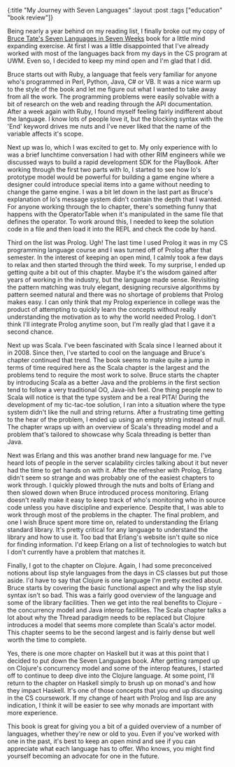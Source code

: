 {:title "My Journey with Seven Languages"
 :layout :post
 :tags ["education" "book review"]}

Being nearly a year behind on my reading list, I finally broke out my copy of
[Bruce Tate's Seven Languages in Seven Weeks][1] book for a little
mind expanding exercise. At first I was a little disappointed that I've already
worked with most of the languages back from my days in the CS program at UWM. Even
so, I decided to keep my mind open and I'm glad that I did.

[1]: http://www.amazon.com/Seven-Languages-Weeks-Programming-Programmers/dp/193435659X/ref=sr_1_1?ie=UTF8&qid=1348097921&sr=8-1&keywords=seven+languages+in+seven+weeks

Bruce starts out with Ruby, a language that feels very familiar for anyone who's
programmed in Perl, Python, Java, C# or VB. It was a nice warm up to the style of
the book and let me figure out what I wanted to take away from all the work. The
programming problems were easily solvable with a bit of research on the web and
reading through the API documentation. After a week again with Ruby, I found myself
feeling fairly indifferent about the language. I know lots of people love it, but
the blocking syntax with the 'End' keyword drives me nuts and I've never liked that
the name of the variable affects it's scope.

Next up was Io, which I was excited to get to. My only experience with Io was a brief
lunchtime conversation I had with other RIM engineers while we discussed ways to build
a rapid development SDK for the PlayBook. After working through the first two parts
with Io, I started to see how Io's prototype model would be powerful for building a game
engine where a designer could introduce special items into a game without needing to
change the game engine. I was a bit let down in the last part as Bruce's explanation of
Io's message system didn't contain the depth that I wanted. For anyone working through
the Io chapter, there's something funny that happens with the OperatorTable when it's
manipulated in the same file that defines the operator. To work around this, I needed to
keep the solution code in a file and then load it into the REPL and check the code by hand.

Third on the list was Prolog. Ugh! The last time I used Prolog it was in my CS programming
language course and I was turned off of Prolog after that semester. In the interest of
keeping an open mind, I calmly took a few days to relax and then started through the third
week. To my surprise, I ended up getting quite a bit out of this chapter. Maybe it's the
wisdom gained after years of working in the industry, but the language made sense. Revisiting
the pattern matching was truly elegant, designing recursive algorithms by pattern seemed
natural and there was no shortage of problems that Prolog makes easy. I can only think that
my Prolog experience in college was the product of attempting to quickly learn the concepts
without really understanding the motivation as to why the world needed Prolog. I don't think
I'll integrate Prolog anytime soon, but I'm really glad that I gave it a second chance.

Next up was Scala. I've been fascinated with Scala since I learned about it in 2008. Since
then, I've started to cool on the language and Bruce's chapter continued that trend. The book
seems to make quite a jump in terms of time required here as the Scala chapter is the largest
and the problems tend to require the most work to solve. Bruce starts the chapter by introducing
Scala as a better Java and the problems in the first section tend to follow a very traditional
OO, Java-ish feel. One thing people new to Scala will notice is that the type system and be a
real PITA! During the development of my tic-tac-toe solution, I ran into a situation where the
type system didn't like the null and string returns. After a frustrating time getting to the hear
of the problem, I ended up using an empty string instead of null. The chapter wraps up with an
overview of Scala's threading model and a problem that's tailored to showcase why Scala threading
is better than Java.

Next was Erlang and this was another brand new language for me. I've heard lots of people in the
server scalability circles talking about it but never had the time to get hands on with it. After
the refresher with Prolog, Erlang didn't seem so strange and was probably one of the easiest
chapters to work through. I quickly plowed through the nuts and bolts of Erlang and then slowed
down when Bruce introduced process monitoring. Erlang doesn't really make it easy to keep track
of who's monitoring who in source code unless you have discipline and experience. Despite that,
I was able to work through most of the problems in the chapter. The final problem, and one I wish
Bruce spent more time on, related to understanding the Erlang standard library. It's pretty
critical for any language to understand the library and how to use it. Too bad that Erlang's
website isn't quite so nice for finding information. I'd keep Erlang on a list of technologies
to watch but I don't currently have a problem that matches it.

Finally, I got to the chapter on Clojure. Again, I had some preconceived notions about lisp style
languages from the days in CS classes but put those aside. I'd have to say that Clojure is one
language I'm pretty excited about. Bruce starts by covering the basic functional aspect and why
the lisp style syntax isn't so bad. This was a fairly good overview of the language and some of
the library facilities. Then we get into the real benefits to Clojure - the concurrency model and
Java interop facilities. The Scala chapter talks a lot about why the Thread paradigm needs to be
replaced but Clojure introduces a model that seems more complete than Scala's actor model. This
chapter seems to be the second largest and is fairly dense but well worth the time to complete.

Yes, there is one more chapter on Haskell but it was at this point that I decided to put down the
Seven Languages book. After getting ramped up on Clojure's concurrency model and some of the
interop features, I started off to continue to deep dive into the Clojure language. At some point,
I'll return to the chapter on Haskell simply to brush up on monad's and how they impact Haskell.
It's one of those concepts that you end up discussing in the CS coursework. If my change of heart
with Prolog and lisp are any indication, I think it will be easier to see why monads are important
with more experience.

This book is great for giving you a bit of a guided overview of a number of languages, whether
they're new or old to you. Even if you've worked with one in the past, it's best to keep an open
mind and see if you can appreciate what each language has to offer. Who knows, you might find
yourself becoming an advocate for one in the future.
